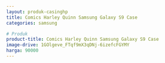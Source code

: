 ```yaml
---
layout: produk-casinghp
title: Comics Harley Quinn Samsung Galaxy S9 Case
categories: samsung

# Produk
product-title: Comics Harley Quinn Samsung Galaxy S9 Case
image-drive: 1GOlgeve_FTqf9mX3qDNj-6izefcFGYMY
harga: 90000
---
```

